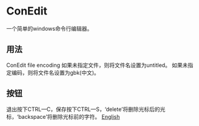 # ConEdit
一个简单的windows命令行编辑器。
## 用法
ConEdit file encoding
如果未指定文件，则将文件名设置为untitled。
如果未指定编码，则将文件名设置为gbk(中文)。
## 按钮
退出按下CTRL—C，保存按下CTRL—S，‘delete’将删除光标后的光标，‘backspace’将删除光标前的字符。
[English](README.md)